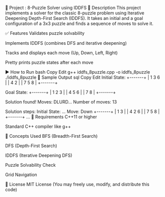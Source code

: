 📁 Project : 8-Puzzle Solver using IDDFS
📌 Description
This project implements a solver for the classic 8-puzzle problem using Iterative Deepening Depth-First Search (IDDFS). It takes an initial and a goal configuration of a 3x3 puzzle and finds a sequence of moves to solve it.

✅ Features
Validates puzzle solvability

Implements IDDFS (combines DFS and iterative deepening)

Tracks and displays each move (Up, Down, Left, Right)

Pretty prints puzzle states after each move

▶️ How to Run
bash
Copy
Edit
g++ iddfs_8puzzle.cpp -o iddfs_8puzzle
./iddfs_8puzzle
📌 Sample Output
sql
Copy
Edit
Initial State:
+-------+
| 1 3 6 |
| 4 2   |
| 7 5 8 |
+-------+

Goal State:
+-------+
| 1 2 3 |
| 4 5 6 |
| 7 8   |
+-------+

Solution found! Moves: DLURD...
Number of moves: 13

Solution steps:
Initial State:
...
Move: Down
+-------+
| 1 3   |
| 4 2 6 |
| 7 5 8 |
+-------+
...
🧩 Requirements
C++11 or higher

Standard C++ compiler like g++

🧠 Concepts Used
BFS (Breadth-First Search)

DFS (Depth-First Search)

IDDFS (Iterative Deepening DFS)

Puzzle Solvability Check

Grid Navigation

📜 License
MIT License (You may freely use, modify, and distribute this code)
